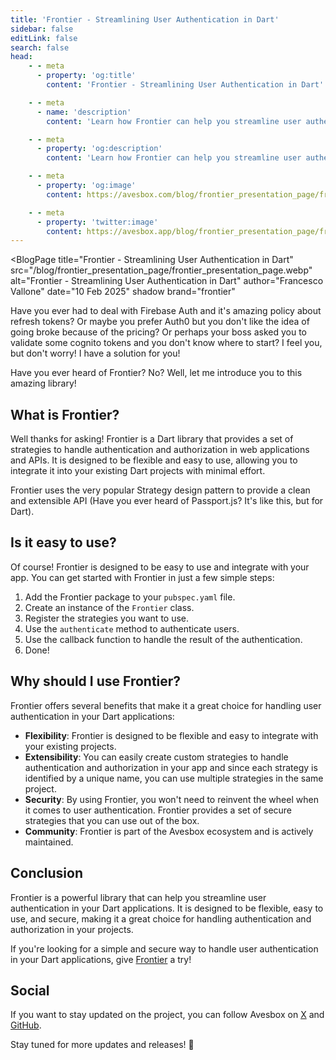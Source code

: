 ```yaml
---
title: 'Frontier - Streamlining User Authentication in Dart'
sidebar: false
editLink: false
search: false
head:
    - - meta
      - property: 'og:title'
        content: 'Frontier - Streamlining User Authentication in Dart'

    - - meta
      - name: 'description'
        content: 'Learn how Frontier can help you streamline user authentication in Dart.'

    - - meta
      - property: 'og:description'
        content: 'Learn how Frontier can help you streamline user authentication in Dart.'

    - - meta
      - property: 'og:image'
        content: https://avesbox.com/blog/frontier_presentation_page/frontier_presentation_page.webp

    - - meta
      - property: 'twitter:image'
        content: https://avesbox.app/blog/frontier_presentation_page/frontier_presentation_page.webp
---
```

<script setup>
	import BlogPage from '../components/blog_page.vue'
</script>

<BlogPage
	title="Frontier - Streamlining User Authentication in Dart"
	src="/blog/frontier_presentation_page/frontier_presentation_page.webp"
	alt="Frontier - Streamlining User Authentication in Dart"
	author="Francesco Vallone"
	date="10 Feb 2025"
	shadow
	brand="frontier"
>

Have you ever had to deal with Firebase Auth and it's amazing policy about refresh tokens? Or maybe you prefer Auth0 but you don't like the idea of going broke because of the pricing? Or perhaps your boss asked you to validate some cognito tokens and you don't know where to start? I feel you, but don't worry! I have a solution for you!

Have you ever heard of Frontier? No? Well, let me introduce you to this amazing library!

## What is Frontier?

Well thanks for asking! Frontier is a Dart library that provides a set of strategies to handle authentication and authorization in web applications and APIs. It is designed to be flexible and easy to use, allowing you to integrate it into your existing Dart projects with minimal effort.

Frontier uses the very popular Strategy design pattern to provide a clean and extensible API (Have you ever heard of Passport.js? It's like this, but for Dart).

## Is it easy to use?

Of course! Frontier is designed to be easy to use and integrate with your app. You can get started with Frontier in just a few simple steps:

1. Add the Frontier package to your `pubspec.yaml` file.
2. Create an instance of the `Frontier` class.
3. Register the strategies you want to use.
4. Use the `authenticate` method to authenticate users.
5. Use the callback function to handle the result of the authentication.
6. Done!

## Why should I use Frontier?

Frontier offers several benefits that make it a great choice for handling user authentication in your Dart applications:

- **Flexibility**: Frontier is designed to be flexible and easy to integrate with your existing projects.
- **Extensibility**: You can easily create custom strategies to handle authentication and authorization in your app and since each strategy is identified by a unique name, you can use multiple strategies in the same project.
- **Security**: By using Frontier, you won't need to reinvent the wheel when it comes to user authentication. Frontier provides a set of secure strategies that you can use out of the box.
- **Community**: Frontier is part of the Avesbox ecosystem and is actively maintained.

## Conclusion

Frontier is a powerful library that can help you streamline user authentication in your Dart applications. It is designed to be flexible, easy to use, and secure, making it a great choice for handling authentication and authorization in your projects.

If you're looking for a simple and secure way to handle user authentication in your Dart applications, give [Frontier](https://frontier.avesbox.com) a try!

## Social

If you want to stay updated on the project, you can follow Avesbox on [X](https://x.com/avesboxx) and [GitHub](https://github.com/avesbox).

Stay tuned for more updates and releases! 🐤

</BlogPage>
